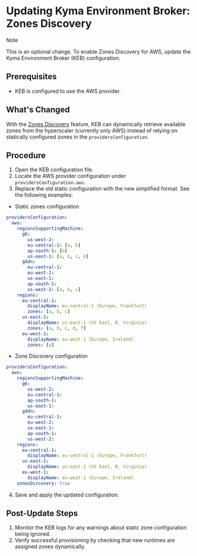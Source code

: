 # Updating Kyma Environment Broker: Zones Discovery

> [!NOTE]
> This is an optional change. To enable Zones Discovery for AWS, update the Kyma Environment Broker (KEB) configuration.

## Prerequisites

- KEB is configured to use the AWS provider.

## What's Changed

With the [Zones Discovery](../../contributor/03-55-zones-discovery.md) feature, KEB can dynamically retrieve available zones from the hyperscaler (currently only AWS) instead of relying on statically configured zones in the `providersConfiguration`.

## Procedure

1. Open the KEB configuration file.
2. Locate the AWS provider configuration under `providersConfiguration.aws`.
3. Replace the old static configuration with the new simplified format. See the following examples:

- Static zones configuration
```yaml
providersConfiguration:
  aws:
    regionsSupportingMachine:
      g6:
        us-west-2:
        eu-central-1: [a, b]
        ap-south-1: [b]
        us-east-1: [a, b, c, d]
      g4dn:
        eu-central-1:
        eu-west-2:
        us-east-1:
        ap-south-1:
        us-west-2: [a, b, c]
    regions:
      eu-central-1:
        displayName: eu-central-1 (Europe, Frankfurt)
        zones: [a, b, c]
      us-east-1:
        displayName: us-east-1 (US East, N. Virginia)
        zones: [a, b, c, d, f]
      eu-west-1:
        displayName: eu-west-1 (Europe, Ireland)
        zones: [a]
```

- Zone Discovery configuration
```yaml
providersConfiguration:
  aws:
    regionsSupportingMachine:
      g6:
        us-west-2:
        eu-central-1:
        ap-south-1:
        us-east-1:
      g4dn:
        eu-central-1:
        eu-west-2:
        us-east-1:
        ap-south-1:
        us-west-2:
    regions:
      eu-central-1:
        displayName: eu-central-1 (Europe, Frankfurt)
      us-east-1:
        displayName: us-east-1 (US East, N. Virginia)
      eu-west-1:
        displayName: eu-west-1 (Europe, Ireland)
    zonesDiscovery: true
```

4. Save and apply the updated configuration.

## Post-Update Steps

1. Monitor the KEB logs for any warnings about static zone configuration being ignored.
2. Verify successful provisioning by checking that new runtimes are assigned zones dynamically.
